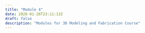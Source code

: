 ```yaml
---
title: "Module 4"
date: 2020-01-26T23:11:13Z
draft: false
description: "Modules for 3D Modeling and Fabrication Course"
---
```


